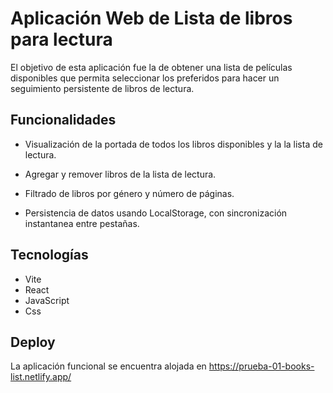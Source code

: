 # Aplicación Web de Lista de libros para lectura

El objetivo de esta aplicación fue la de obtener una lista de películas disponibles que permita seleccionar los preferidos para hacer un seguimiento persistente de libros de lectura.

## Funcionalidades

- Visualización de la portada de todos los libros disponibles y la la lista de lectura.

- Agregar y remover libros de la lista de lectura.
- Filtrado de libros por género y número de páginas.
- Persistencia de datos usando LocalStorage, con sincronización instantanea entre pestañas.

## Tecnologías

- Vite
- React
- JavaScript
- Css

## Deploy

La aplicación funcional se encuentra alojada en https://prueba-01-books-list.netlify.app/
